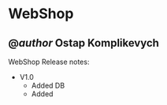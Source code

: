# WebShop
## @*author* Ostap Komplikevych
WebShop
Release notes:
- V1.0
    - Added DB
    - Added 

